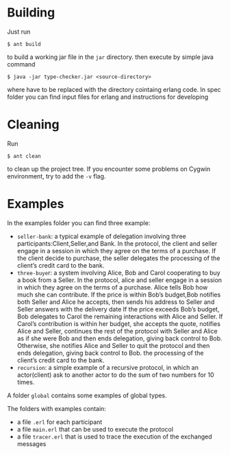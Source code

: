 # Building
Just run

	$ ant build

to build a working jar file in the `jar` directory. then execute by simple java command

    $ java -jar type-checker.jar <source-directory>

where <source-directory> have to be replaced with the directory cointaing erlang code.
In spec folder you can find input files for erlang and instructions for developing
# Cleaning
Run

	$ ant clean

to clean up the project tree.
If you encounter some problems on Cygwin environment, try to add the `-v` flag.

# Examples

In the examples folder you can find three example:
  
- `seller-bank`: a typical example of delegation involving three participants:Client,Seller,and Bank.
               In the protocol, the client and seller engage in a session in which they agree on 
               the terms of a purchase. If the client decide to purchase, the seller delegates 
               the processing of the client’s credit card to the bank.
- `three-buye`r: a system involving Alice, Bob and Carol cooperating to buy a book from a Seller. 
               In the protocol, alice and seller engage in a session in which they agree on
               the terms of a purchase. Alice tells Bob how much she can contribute. 
               If the price is within Bob’s budget,Bob notifies both Seller and Alice he accepts, 
               then sends his address to Seller and Seller answers with the delivery date 
               If the price exceeds Bob’s  budget, Bob delegates to Carol the
               remaining interactions with Alice and Seller. If Carol’s contribution is within her budget, 
               she accepts the quote, notifies Alice and Seller, continues the rest of the protocol with
               Seller and Alice as if she were Bob and then ends delegation, giving back control to Bob.
               Otherwise, she notifies Alice and Seller to quit the protocol and then ends delegation, giving back control to Bob.
  the processing of the client’s credit card to the bank.
- `recursion`:    a simple example of a recursive protocol, in which an actor(client) ask to
               another actor to do the sum of two numbers for 10 times.

A folder `global` contains some examples of global types.
	
The folders with examples contain:
	
- a file `.erl`	for each participant 
- a file `main.erl` that can be used to execute the protocol
- a file `tracer.erl` that is used to trace the execution of the exchanged messages 	
